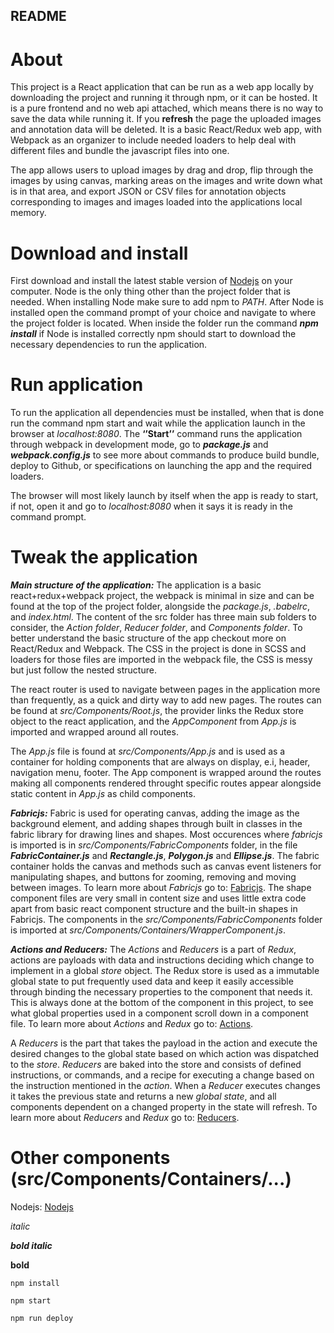 ## README


# About

This project is a React application that can be run as a web app locally by downloading the project and running it through npm, or it can be hosted. It is a pure frontend and no web api attached, which means there is no way to save the data while running it. If you __refresh__ the page the uploaded images and annotation data will be deleted. It is a basic React/Redux web app, with Webpack as an organizer to include needed loaders to help deal with different files and bundle the javascript files into one.

The app allows users to upload images by drag and drop, flip through the images by using canvas, marking areas on the images and write down what is in that area, and export JSON or CSV files for annotation objects corresponding to images and images loaded into the applications local memory.


# Download and install

First download and install the latest stable version of [Nodejs](https://www.nodejs.com) on your computer. Node is the only thing other than the project folder that is needed. When installing Node make sure to add npm to *PATH*. After Node is installed open the command prompt of your choice and navigate to where the project folder is located. When inside the folder run the command  *__npm install__*   if Node is installed correctly npm should start to download the necessary dependencies to run the application.



# Run application

To run the application all dependencies must be installed, when that is done run the command   npm start   and wait while the application launch in the browser at *localhost:8080*. The __‘’Start’’__ command runs the application through webpack in development mode, go to __*package.js*__ and __*webpack.config.js*__ to see more about commands to produce build bundle, deploy to Github, or specifications on launching the app and the required loaders.
 
The browser will most likely launch by itself when the app is ready to start, if not, open it and go to *localhost:8080* when it says it is ready in the command prompt.



# Tweak the application

*__Main structure of the application:__* The application is a basic react+redux+webpack project, the webpack is minimal in size and can be found at the top of the project folder, alongside the *package.js*, *.babelrc*, and *index.html*. The content of the src folder has three main sub folders to consider, the *Action folder*, *Reducer folder*, and *Components folder*. To better understand the basic structure of the app checkout more on React/Redux and Webpack. The CSS in the project is done in SCSS and loaders for those files are imported in the webpack file, the CSS is messy but just follow the nested structure.

The react router is used to navigate between pages in the application more than frequently, as a quick and dirty way to add new pages. The routes can be found at *src/Components/Root.js*, the provider links the Redux store object to the react application, and the *AppComponent* from *App.js* is imported and wrapped around all routes.

The *App.js* file is found at *src/Components/App.js* and is used as a container for holding components that are always on display, e.i, header, navigation menu, footer. The App component is wrapped around the routes making all components rendered throught specific routes appear alongside static content in *App.js* as child components.
 
*__Fabricjs:__* Fabric is used for operating canvas, adding the image as the background element, and adding shapes through built in classes in the fabric library for drawing lines and shapes. Most occurences where *fabricjs* is imported is in *src/Components/FabricComponents* folder, in the file *__FabricContainer.js__* and *__Rectangle.js__*, *__Polygon.js__* and *__Ellipse.js__*. The fabric container holds the canvas and methods such as canvas event listeners for manipulating shapes, and buttons for zooming, removing and moving between images. To learn more about *Fabricjs* go to: [Fabricjs](http://fabricjs.com/docs).
The shape component files are very small in content size and uses little extra code apart from basic react component structure and the built-in shapes in Fabricjs.
The components in the *src/Components/FabricComponents* folder is imported at *src/Components/Containers/WrapperComponent.js*.

*__Actions and Reducers:__* The *Actions* and *Reducers* is a part of *Redux*, actions are payloads with data and instructions deciding which change to implement in a global *store* object. The Redux store is used as a immutable global state to put frequently used data and keep it easily accessible through binding the necessary properties to the component that needs it. This is always done at the bottom of the component in this project, to see what global properties used in a component scroll down in a component file. To learn more about *Actions* and *Redux* go to: [Actions](https://redux.js.org/basics/actions).

A *Reducers* is the part that takes the payload in the action and execute the desired changes to the global state based on which action was dispatched to the *store*. *Reducers* are baked into the store and consists of defined instructions, or commands, and a recipe for executing a change based on the instruction mentioned in the *action*. When a *Reducer* executes changes it takes the previous state and returns a new *global state*, and all components dependent on a changed property in the state will refresh. To learn more about *Reducers* and *Redux* go to: [Reducers](https://redux.js.org/basics/reducers).

# Other components (src/Components/Containers/...)


Nodejs: [Nodejs](https://www.nodejs.com)

*italic*

*__bold italic__*

__bold__

```
npm install
```

```
npm start
```

```
npm run deploy
```
